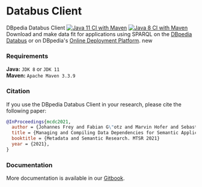 # Databus Client

DBpedia Databus Client [![Java 11 CI with Maven](https://github.com/dbpedia/databus-client/actions/workflows/maven-java-11.yml/badge.svg)](https://github.com/dbpedia/databus-client/actions/workflows/maven-java-11.yml) [![Java 8 CI with Maven](https://github.com/dbpedia/databus-client/actions/workflows/maven-java-8.yml/badge.svg)](https://github.com/dbpedia/databus-client/actions/workflows/maven-java-8.yml) Download and make data fit for applications using SPARQL on the [DBpedia Databus](https://github.com/dbpedia/databus) or on DBpedia's [Online Deployment Platform](https://databus.dbpedia.org/). new

### Requirements

**Java:** `JDK 8` or `JDK 11`\
**Maven:** `Apache Maven 3.3.9`

### Citation

If you use the DBpedia Databus Client in your research, please cite the following paper:

```bibtex
@InProceedings{mcdc2021,
  author = {Johannes Frey and Fabian G\"otz and Marvin Hofer and Sebastian Hellmann},
  title = {Managing and Compiling Data Dependencies for Semantic Applications using Databus Client},
  booktitle = {Metadata and Semantic Research. MTSR 2021}
  year = {2021},
}
```

### Documentation

More documentation is available in our [Gitbook](https://dbpedia.gitbook.io/databus/v/download-client/).

